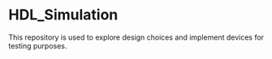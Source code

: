 # HDL_Simulation

This repository is used to explore design choices and implement devices for testing purposes.
